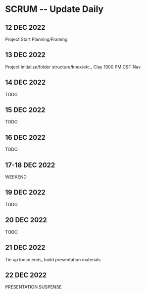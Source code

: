 # SCRUM -- Update Daily
## 12 DEC 2022
Project Start Planning/Framing
## 13 DEC 2022
Project initialize/folder structure/knex/etc., Clay 1300 PM CST Nav
## 14 DEC 2022
TODO
## 15 DEC 2022
TODO
## 16 DEC 2022
TODO
## 17-18 DEC 2022
WEEKEND
## 19 DEC 2022
TODO
## 20 DEC 2022
TODO
## 21 DEC 2022
Tie up loose ends, build presentation materials
## 22 DEC 2022
PRESENTATION SUSPENSE
